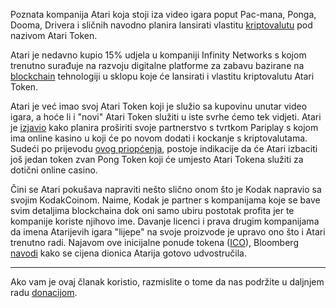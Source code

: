 Poznata kompanija Atari koja stoji iza video igara poput Pac-mana, Ponga, Dooma, Drivera i sličnih navodno planira lansirati vlastitu [kriptovalutu][cc] pod nazivom Atari Token.

Atari je nedavno kupio 15% udjela u kompaniji Infinity Networks s kojom trenutno surađuje na razvoju digitalne platforme za zabavu bazirane na [blockchain][bc] tehnologiji u sklopu koje će lansirati i vlastitu kriptovalutu Atari Token. 

Atari je već imao svoj Atari Token koji je služio sa kupovinu unutar video igara, a hoće li i "novi" Atari Token služiti u iste svrhe ćemo tek vidjeti. Atari je [izjavio][link] kako planira proširiti svoje partnerstvo s tvrtkom Pariplay s kojom ima online kasino u koji će po novom dodati i kockanje s kriptovalutama. Sudeći po prijevodu [ovog priopćenja][link], postoje indikacije da će Atari izbaciti još jedan token zvan Pong Token koji će umjesto Atari Tokena služiti za dotični online casino.

Čini se Atari pokušava napraviti nešto slično onom što je Kodak napravio sa svojim KodakCoinom. Naime, Kodak je partner s kompanijama koje se bave svim detaljima blockchaina dok oni samo ubiru postotak profita jer te kompanije koriste njihovo ime. Davanje licenci i prava drugim kompanijama da imena Atarijevih igara  "lijepe" na svoje proizvode je upravo ono što i Atari trenutno radi. Najavom ove inicijalne ponude tokena ([ICO][ico]), Bloomberg [navodi][izjava] kako se cijena dionica Atarija gotovo udvostručila.

---

Ako vam je ovaj članak koristio, razmislite o tome da nas podržite u daljnjem radu [donacijom][donate].

[donate]: https://bitfalls.com/hr/donate
[ico]: https://bitfalls.com/hr/glossary/#ico
[izjava]: https://www.bloomberg.com/news/articles/2018-02-15/pac-man-video-game-maker-atari-is-now-a-cryptocurrency-play
[link]: http://inpublic.globenewswire.com/releaseDetails.faces?rId=2167183
[cc]: https://bitfalls.com/hr/2017/08/20/cryptocurrency/
[bc]: https://bitfalls.com/hr/2017/08/20/blockchain-explained-blockchain-works/

